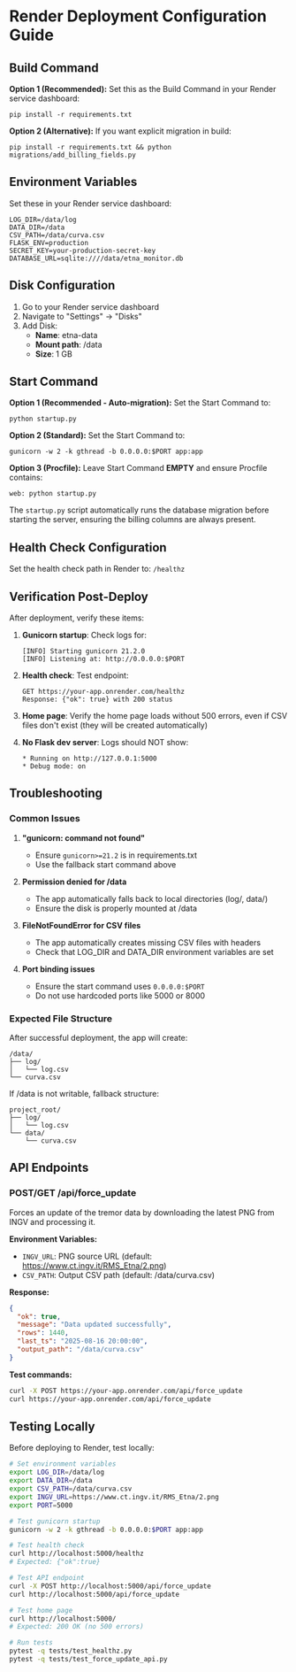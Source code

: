 # Render Deployment Configuration Guide

## Build Command

**Option 1 (Recommended):** Set this as the Build Command in your Render service dashboard:

```
pip install -r requirements.txt
```

**Option 2 (Alternative):** If you want explicit migration in build:

```
pip install -r requirements.txt && python migrations/add_billing_fields.py
```

## Environment Variables

Set these in your Render service dashboard:

```
LOG_DIR=/data/log
DATA_DIR=/data
CSV_PATH=/data/curva.csv
FLASK_ENV=production
SECRET_KEY=your-production-secret-key
DATABASE_URL=sqlite:////data/etna_monitor.db
```

## Disk Configuration

1. Go to your Render service dashboard
2. Navigate to "Settings" → "Disks"
3. Add Disk:
   - **Name**: etna-data
   - **Mount path**: /data
   - **Size**: 1 GB

## Start Command

**Option 1 (Recommended - Auto-migration):** Set the Start Command to:
```
python startup.py
```

**Option 2 (Standard):** Set the Start Command to:
```
gunicorn -w 2 -k gthread -b 0.0.0.0:$PORT app:app
```

**Option 3 (Procfile):** Leave Start Command **EMPTY** and ensure Procfile contains:
```
web: python startup.py
```

The `startup.py` script automatically runs the database migration before starting the server, ensuring the billing columns are always present.

## Health Check Configuration

Set the health check path in Render to: `/healthz`

## Verification Post-Deploy

After deployment, verify these items:

1. **Gunicorn startup**: Check logs for:
   ```
   [INFO] Starting gunicorn 21.2.0
   [INFO] Listening at: http://0.0.0.0:$PORT
   ```

2. **Health check**: Test endpoint:
   ```
   GET https://your-app.onrender.com/healthz
   Response: {"ok": true} with 200 status
   ```

3. **Home page**: Verify the home page loads without 500 errors, even if CSV files don't exist (they will be created automatically)

4. **No Flask dev server**: Logs should NOT show:
   ```
   * Running on http://127.0.0.1:5000
   * Debug mode: on
   ```

## Troubleshooting

### Common Issues

1. **"gunicorn: command not found"**
   - Ensure `gunicorn>=21.2` is in requirements.txt
   - Use the fallback start command above

2. **Permission denied for /data**
   - The app automatically falls back to local directories (log/, data/)
   - Ensure the disk is properly mounted at /data

3. **FileNotFoundError for CSV files**
   - The app automatically creates missing CSV files with headers
   - Check that LOG_DIR and DATA_DIR environment variables are set

4. **Port binding issues**
   - Ensure the start command uses `0.0.0.0:$PORT`
   - Do not use hardcoded ports like 5000 or 8000

### Expected File Structure

After successful deployment, the app will create:
```
/data/
├── log/
│   └── log.csv
└── curva.csv
```

If /data is not writable, fallback structure:
```
project_root/
├── log/
│   └── log.csv
└── data/
    └── curva.csv
```

## API Endpoints

### POST/GET /api/force_update

Forces an update of the tremor data by downloading the latest PNG from INGV and processing it.

**Environment Variables:**
- `INGV_URL`: PNG source URL (default: https://www.ct.ingv.it/RMS_Etna/2.png)
- `CSV_PATH`: Output CSV path (default: /data/curva.csv)

**Response:**
```json
{
  "ok": true,
  "message": "Data updated successfully",
  "rows": 1440,
  "last_ts": "2025-08-16 20:00:00",
  "output_path": "/data/curva.csv"
}
```

**Test commands:**
```bash
curl -X POST https://your-app.onrender.com/api/force_update
curl https://your-app.onrender.com/api/force_update
```

## Testing Locally

Before deploying to Render, test locally:

```bash
# Set environment variables
export LOG_DIR=/data/log
export DATA_DIR=/data
export CSV_PATH=/data/curva.csv
export INGV_URL=https://www.ct.ingv.it/RMS_Etna/2.png
export PORT=5000

# Test gunicorn startup
gunicorn -w 2 -k gthread -b 0.0.0.0:$PORT app:app

# Test health check
curl http://localhost:5000/healthz
# Expected: {"ok":true}

# Test API endpoint
curl -X POST http://localhost:5000/api/force_update
curl http://localhost:5000/api/force_update

# Test home page
curl http://localhost:5000/
# Expected: 200 OK (no 500 errors)

# Run tests
pytest -q tests/test_healthz.py
pytest -q tests/test_force_update_api.py
```
